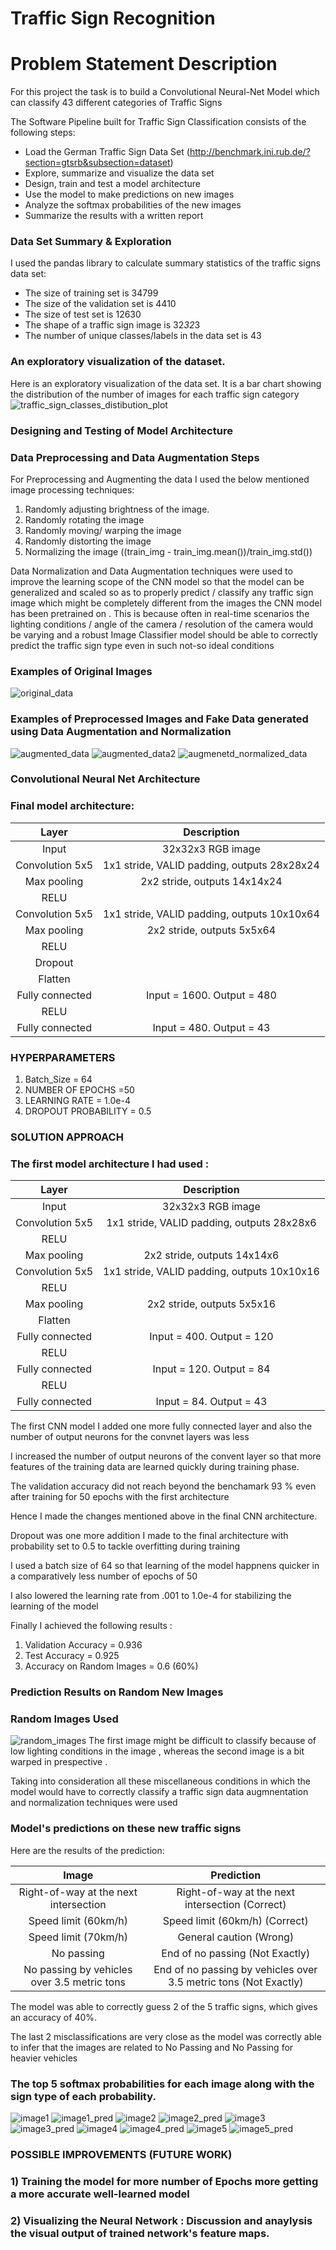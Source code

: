 # **Traffic Sign Recognition** 
# Problem Statement Description
For this project the task is to build a Convolutional Neural-Net Model which can classify 43 different categories of Traffic Signs

The Software Pipeline built for Traffic Sign Classification consists of the following steps:
* Load the German Traffic Sign Data Set (http://benchmark.ini.rub.de/?section=gtsrb&subsection=dataset)
* Explore, summarize and visualize the data set
* Design, train and test a model architecture
* Use the model to make predictions on new images
* Analyze the softmax probabilities of the new images
* Summarize the results with a written report

### Data Set Summary & Exploration
I used the pandas library to calculate summary statistics of the traffic
signs data set:
* The size of training set is 34799
* The size of the validation set is 4410
* The size of test set is 12630
* The shape of a traffic sign image is 32*32*3
* The number of unique classes/labels in the data set is 43

### An exploratory visualization of the dataset.
Here is an exploratory visualization of the data set. It is a bar chart showing the distribution of the number of images for each 
traffic sign category
![traffic_sign_classes_distibution_plot](https://user-images.githubusercontent.com/25223180/53284275-952f0280-3778-11e9-9650-e880b3e3f724.PNG)
### Designing and Testing of Model Architecture
### Data Preprocessing and Data Augmentation Steps 
For Preprocessing and Augmenting the data I used the below mentioned image processing techniques:
1) Randomly adjusting brightness of the image.
2) Randomly rotating the image
3) Randomly moving/ warping the image
4) Randomly distorting the image
5) Normalizing the image ((train_img - train_img.mean())/train_img.std())

Data Normalization and Data Augmentation techniques were used to improve the learning scope of the CNN model so that the model can be
generalized and scaled so as to properly predict / classify any traffic sign image which might be completely different from the 
images the CNN model has been pretrained on .
This is because often in real-time scenarios the lighting conditions / angle of the camera / resolution of the camera would be varying
and a robust Image Classifier model should be able to correctly predict the traffic sign type even in such not-so ideal conditions

### Examples of Original Images 
![original_data](https://user-images.githubusercontent.com/25223180/53284432-834e5f00-377a-11e9-89aa-83e307b3911f.PNG)
### Examples of Preprocessed Images and Fake Data generated using Data Augmentation and Normalization
![augmented_data](https://user-images.githubusercontent.com/25223180/53284433-89444000-377a-11e9-8165-7d80879c12b2.PNG)
![augmented_data2](https://user-images.githubusercontent.com/25223180/53284435-8d705d80-377a-11e9-9a06-b774d31ac4d7.PNG)
![augmenetd_normalized_data](https://user-images.githubusercontent.com/25223180/53284438-9103e480-377a-11e9-8026-45bcd26346fc.PNG)
### Convolutional Neural Net Architecture 
### Final model architecture:

| Layer         		|     Description	        					| 
|:---------------------:|:---------------------------------------------:| 
| Input         		| 32x32x3 RGB image| 
| Convolution 5x5   | 1x1 stride, VALID padding, outputs 28x28x24|
| Max pooling	      | 2x2 stride,  outputs 14x14x24 				|
| RELU              |                                       |
| Convolution 5x5	  | 1x1 stride, VALID padding, outputs 10x10x64   |
| Max pooling	      | 2x2 stride,  outputs 5x5x64 				|
| RELU     |                                       |
| Dropout  |        | keep_probability =0.5        |
| Flatten  |        | Input = 5x5x64. Output = 1600|
| Fully connected		| Input = 1600. Output = 480   |
| RELU     |                                       |
| Fully connected		| Input = 480. Output = 43     |

### HYPERPARAMETERS
1) Batch_Size = 64
2) NUMBER OF EPOCHS =50
3) LEARNING RATE = 1.0e-4
4) DROPOUT PROBABILITY = 0.5

### SOLUTION APPROACH
### The first model architecture I had used :
| Layer         		|     Description	        					| 
|:---------------------:|:---------------------------------------------:| 
| Input         		| 32x32x3 RGB image   							| 
| Convolution 5x5   | 1x1 stride, VALID padding, outputs 28x28x6 	|
| RELU              |                                     |
| Max pooling	      | 2x2 stride,  outputs 14x14x6 				|
| Convolution 5x5	  | 1x1 stride, VALID padding, outputs 10x10x16   |
| RELU              |                                     |
| Max pooling	      | 2x2 stride,  outputs 5x5x16 				|
| Flatten  |        | Input = 5x5x16. Output = 400        |
| Fully connected		| Input = 400. Output = 120   |
| RELU              |                             |
| Fully connected		| Input = 120. Output = 84    |
| RELU              |                             |
| Fully connected		| Input = 84. Output = 43    |


The first CNN model I added one more fully connected layer and also the number of output neurons for the convnet layers was less

I increased the number of output neurons of the convent layer so that more features of the training data are learned quickly 
during training phase.

The validation accuracy did not reach beyond the benchamark 93 % even after training for 50 epochs with the first architecture

Hence I made the changes mentioned above in the final CNN architecture.

Dropout was one more addition I made to the final architecture with probability set to 0.5 to tackle overfitting during training

I used a batch size of 64 so that learning of the model happnens quicker in a comparatively less number of epochs of 50 

I also lowered the learning rate from .001 to 1.0e-4 for stabilizing the learning of the model

Finally I achieved the following results :
1) Validation Accuracy = 0.936
2) Test Accuracy = 0.925
3) Accuracy on Random Images = 0.6 (60%)

### Prediction Results on Random New Images
### Random Images Used
![random_images](https://user-images.githubusercontent.com/25223180/53285415-2fe20e00-3786-11e9-8840-960226f1b38c.PNG)
The first image might be difficult to classify because of low lighting conditions in the image , whereas the second image is a
bit warped in prespective .

Taking into consideration all these miscellaneous conditions in which the model would have to correctly classify a traffic sign 
data augmnentation and normalization techniques were used 

### Model's predictions on these new traffic signs 
Here are the results of the prediction:

| Image			        |     Prediction	        					| 
|:---------------------:|:---------------------------------------------:| 
| Right-of-way at the next intersection      		| Right-of-way at the next intersection  (Correct)									| 
| Speed limit (60km/h)     			| Speed limit (60km/h) 	(Correct)						  |
| Speed limit (70km/h)					| General caution	 (Wrong)										|
| No passing	      		        | End of no passing   (Not Exactly)                |
| No passing by vehicles over 3.5 metric tons			| End of no passing by vehicles over 3.5 metric tons  (Not Exactly)    							|

The model was able to correctly guess 2 of the 5 traffic signs, which gives an accuracy of 40%. 

The last 2 misclassifications are very close as the model was correctly able to infer that the images are related to No Passing 
and No Passing for heavier vehicles

### The top 5 softmax probabilities for each image along with the sign type of each probability. 
![image1](https://user-images.githubusercontent.com/25223180/53285705-bba96980-3789-11e9-8add-7f1b2e19d1ed.PNG)
![image1_pred](https://user-images.githubusercontent.com/25223180/53285709-c237e100-3789-11e9-9aca-51687340a055.PNG)
![image2](https://user-images.githubusercontent.com/25223180/53285714-cf54d000-3789-11e9-94c2-f2f35d3b5c87.PNG)
![image2_pred](https://user-images.githubusercontent.com/25223180/53285718-d976ce80-3789-11e9-8978-d0fd1e967a49.PNG)
![image3](https://user-images.githubusercontent.com/25223180/53285719-ded41900-3789-11e9-87a5-0cc7455b0a87.PNG)
![image3_pred](https://user-images.githubusercontent.com/25223180/53285721-e398cd00-3789-11e9-9573-951f4050d9e2.PNG)
![image4](https://user-images.githubusercontent.com/25223180/53285722-e85d8100-3789-11e9-8757-b46a5ce8636a.PNG)
![image4_pred](https://user-images.githubusercontent.com/25223180/53285725-eeebf880-3789-11e9-93bd-8cde3506a018.PNG)
![image5](https://user-images.githubusercontent.com/25223180/53285728-f4e1d980-3789-11e9-8702-46a54c9debb9.PNG)
![image5_pred](https://user-images.githubusercontent.com/25223180/53285730-f8756080-3789-11e9-9648-05ea638278cd.PNG)

### POSSIBLE IMPROVEMENTS (FUTURE WORK)
### 1) Training the model for more number of Epochs more getting a more accurate well-learned model
### 2) Visualizing the Neural Network : Discussion and anaylysis the visual output of trained network's feature maps. 


